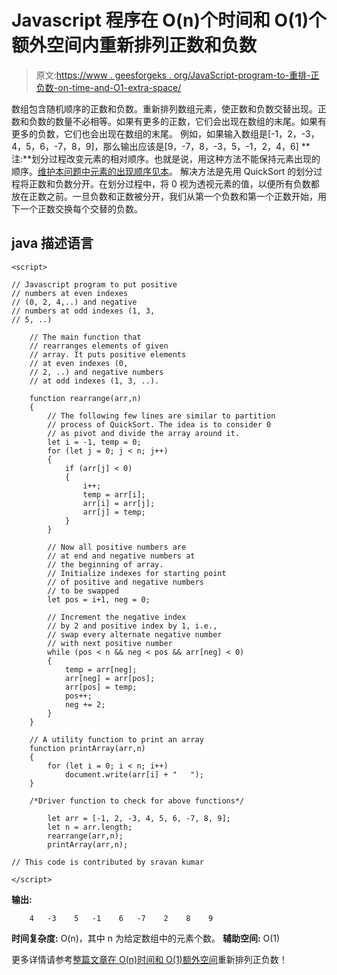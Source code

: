 # Javascript 程序在 O(n)个时间和 O(1)个额外空间内重新排列正数和负数

> 原文:[https://www . geesforgeks . org/JavaScript-program-to-重排-正负数-on-time-and-O1-extra-space/](https://www.geeksforgeeks.org/javascript-program-to-rearrange-positive-and-negative-numbers-in-on-time-and-o1-extra-space/)

数组包含随机顺序的正数和负数。重新排列数组元素，使正数和负数交替出现。正数和负数的数量不必相等。如果有更多的正数，它们会出现在数组的末尾。如果有更多的负数，它们也会出现在数组的末尾。
例如，如果输入数组是[-1，2，-3，4，5，6，-7，8，9]，那么输出应该是[9，-7，8，-3，5，-1，2，4，6]
**注:**划分过程改变元素的相对顺序。也就是说，用这种方法不能保持元素出现的顺序。[维护本问题中元素的出现顺序见本](https://www.geeksforgeeks.org/rearrange-array-alternating-positive-negative-items-o1-extra-space/)。
解决方法是先用 QuickSort 的划分过程将正数和负数分开。在划分过程中，将 0 视为透视元素的值，以便所有负数都放在正数之前。一旦负数和正数被分开，我们从第一个负数和第一个正数开始，用下一个正数交换每个交替的负数。

## java 描述语言

```
<script>

// Javascript program to put positive
// numbers at even indexes
// (0, 2, 4,..) and negative 
// numbers at odd indexes (1, 3,
// 5, ..)

    // The main function that 
    // rearranges elements of given
    // array. It puts positive elements 
    // at even indexes (0,
    // 2, ..) and negative numbers
    // at odd indexes (1, 3, ..).

    function rearrange(arr,n)
    {
        // The following few lines are similar to partition
        // process of QuickSort. The idea is to consider 0
        // as pivot and divide the array around it.
        let i = -1, temp = 0;
        for (let j = 0; j < n; j++)
        {
            if (arr[j] < 0)
            {
                i++;
                temp = arr[i];
                arr[i] = arr[j];
                arr[j] = temp;
            }
        }

        // Now all positive numbers are 
        // at end and negative numbers at
        // the beginning of array. 
        // Initialize indexes for starting point
        // of positive and negative numbers 
        // to be swapped
        let pos = i+1, neg = 0;

        // Increment the negative index 
        // by 2 and positive index by 1, i.e.,
        // swap every alternate negative number
        // with next positive number
        while (pos < n && neg < pos && arr[neg] < 0)
        {
            temp = arr[neg];
            arr[neg] = arr[pos];
            arr[pos] = temp;
            pos++;
            neg += 2;
        }
    }

    // A utility function to print an array
    function printArray(arr,n)
    {
        for (let i = 0; i < n; i++)
            document.write(arr[i] + "   ");
    }

    /*Driver function to check for above functions*/

        let arr = [-1, 2, -3, 4, 5, 6, -7, 8, 9];
        let n = arr.length;
        rearrange(arr,n);
        printArray(arr,n);

// This code is contributed by sravan kumar

</script>
```

**输出:**

```
    4   -3    5   -1    6   -7    2    8    9
```

**时间复杂度:** O(n)，其中 n 为给定数组中的元素个数。
**辅助空间:** O(1)

更多详情请参考[整篇文章在 O(n)时间和 O(1)额外空间](https://www.geeksforgeeks.org/rearrange-positive-and-negative-numbers-publish/)重新排列正负数！